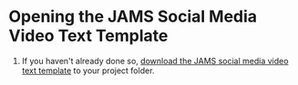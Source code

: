 # Opening the JAMS Social Media Video Text Template

1. If you haven't already done so, [download the JAMS social media video text template](/setting-up-your-project/downloading-the-jams-text-template-to-your-project-folder.md) to your project folder.



